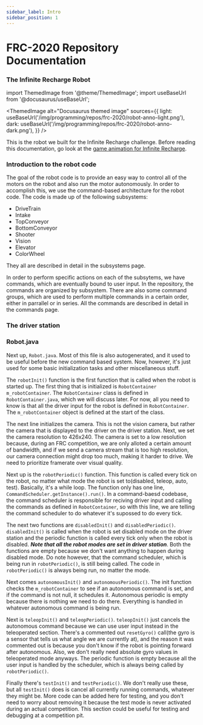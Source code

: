 ```yaml
---
sidebar_label: Intro
sidebar_position: 1
---
```


# FRC-2020 Repository Documentation

### The Infinite Recharge Robot

import ThemedImage from '@theme/ThemedImage';
import useBaseUrl from '@docusaurus/useBaseUrl';

<ThemedImage
alt="Docusaurus themed image"
sources={{
    light: useBaseUrl('/img/programming/repos/frc-2020/robot-anno-light.png'),
    dark: useBaseUrl('/img/programming/repos/frc-2020/robot-anno-dark.png'),
  }}
/>

This is the robot we built for the Infinite Recharge challenge. Before reading this documentation, go look at the [game animation for Infinite Recharge](https://www.youtube.com/watch?v=gmiYWTmFRVE&t).

### Introduction to the robot code

The goal of the robot code is to provide an easy way to control all of the motors on the robot and also run the motor autonomously. In order to accomplish this, we use the command-based architecture for the robot code. The code is made up of the following subsystems:

- DriveTrain
- Intake
- TopConveyor
- BottomConveyor
- Shooter
- Vision
- Elevator
- ColorWheel

They all are described in detail in the subsystems page.

In order to perform specific actions on each of the subsytems, we have commands, which are eventually bound to user input. In the repository, the commands are organized by subsystem. There are also some command groups, which are used to perform multiple commands in a certain order, either in parrallel or in series. All the commands are described in detail in the commands page.

### The driver station

### Robot.java

Next up, `Robot.java`. Most of this file is also autogenerated, and it used to be useful before the new command based system. Now, however, it's just used for some basic initialization tasks and other miscellaneous stuff.

The `robotInit()` function is the first function that is called when the robot is started up. The first thing that is initialized is `RobotContainer m_robotContainer`. The `RobotContainer` class is defined in `RobotContainer.java`, which we will discuss later. For now, all you need to know is that all the driver input for the robot is defined in `RobotContainer`. The `m_robotContainer` object is defined at the start of the class.

The next line initializes the camera. This is not the vision camera, but rather the camera that is displayed to the driver on the driver station. Next, we set the camera resolution to 426x240. The camera is set to a low resolution because, during an FRC competition, we are only alloted a certain amount of bandwidth, and if we send a camera stream that is too high resolution, our camera connection might drop too much, making it harder to drive. We need to prioritize framerate over visual quality.

Next up is the `robotPeriodic()` function. This function is called every tick on the robot, no matter what mode the robot is set to(disabled, teleop, auto, test). Basically, it's a while loop. The function only has one line, `CommandScheduler.getInstance().run()`. In a command-baesd codebase, the command scheduler is responsible for reciving driver input and calling the commands as defined in `RobotContainer`, so with this line, we are telling the command scheduler to do whatever it's supossed to do every tick.

The next two functions are `disabledInit()` and `disabledPeriodic()`. `disabledInit()` is called when the robot is set disabled mode on the driver station and the periodic function is called every tick only when the robot is disabled. **_Note that all the robot modes are set in driver station_**. Both the functions are empty because we don't want anything to happen during disabled mode. Do note however, that the command scheduler, which is being run in `robotPeriodic()`, is still being called. The code in `robotPeriodic()` is always being run, no matter the mode.

Next comes `autonomousInit()` and `autonomousPeriodic()`. The init function checks the `m_robotContainer` to see if an autonomous command is set, and if the command is not null, it schedules it. Autonomous periodic is empty because there is nothing we need to do there. Everything is handled in whatever autonomous command is being run.

Next is `teleopInit()` and `teleopPeriodic()`. `teleopInit()` just cancels the autonomous command because we can use user input instead in the teleoperated section. There's a commented out `resetGyro()` call(the gyro is a sensor that tells us what angle we are currently at), and the reason it was commented out is because you don't know if the robot is pointing forward after autonomous. Also, we don't really need absolute gyro values in teleoperated mode anyways. The periodic function is empty because all the user input is handled by the scheduler, which is always being called by `robotPeriodic()`.

Finally there's `testInit()` and `testPeriodic()`. We don't really use these, but all `testInit()` does is cancel all currently running commands, whatever they might be. More code can be added here for testing, and you don't need to worry about removing it because the test mode is never activated during an actual competition. This section could be useful for testing and debugging at a competition pit.